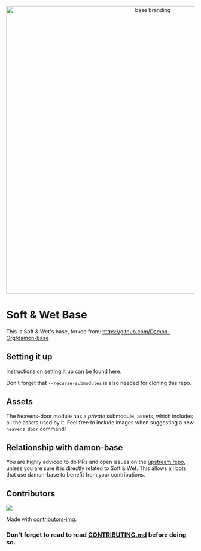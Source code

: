 <p align="center">
  <img alt="base branding" width="768" src="https://i.imgur.com/r4dsZys.png">
</p>

# Soft & Wet Base

This is Soft & Wet's base, forked from: https://github.com/Damon-Org/damon-base

## Setting it up

Instructions on setting it up can be found [here](https://github.com/Damon-Org/damon-base/blob/master/README.md).

Don't forget that `--recurse-submodules` is also needed for cloning this repo.

## Assets

The heavens-door module has a *private* submodule, assets, which includes all the assets used by it.
Feel free to include images when suggesting a new `heavens door` command!

## Relationship with damon-base

You are highly adviced to do PRs and open issues on the [upstream repo](https://github.com/Damon-Org/damon-base),
unless you are sure it is directly related to Soft & Wet. This allows all bots that use damon-base to benefit from
your contributions.

## Contributors

<a href="https://github.com/Soft-Wet-Bot/base/graphs/contributors">
  <img src="https://contrib.rocks/image?repo=Soft-Wet-Bot/base" />
</a>

Made with [contributors-img](https://contrib.rocks).

### Don't forget to read to read [CONTRIBUTING.md](https://github.com/Soft-Wet-Bot/base/blob/main/CONTRIBUTING.md) before doing so.
